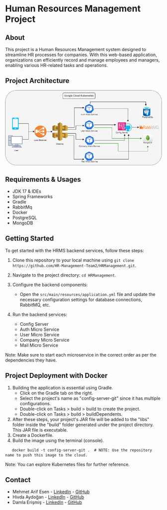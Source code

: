 # Human Resources Management Project

## About
This project is a Human Resources Management system designed to streamline HR processes for companies. With this web-based application, organizations can efficiently record and manage employees and managers, enabling various HR-related tasks and operations.

## Project Architecture
<img src="\kubernetes.png">

## Requirements & Usages
- JDK 17 & IDEs
- Spring Frameworks
- Gradle
- RabbitMq
- Docker
- PostgreSQL
- MongoDB

## Getting Started
To get started with the HRMS backend services, follow these steps:

1. Clone this repository to your local machine using `git clone https://github.com/HR-Management-Team2/HRManagement.git`.

2. Navigate to the project directory: `cd HRManagement`.

3. Configure the backend components:
    - Open the `src/main/resources/application.yml` file and update the necessary configuration settings for database connections, RabbitMQ, etc.

4. Run the backend services:
    - Config Server
    - Auth Micro Service
    - User Micro Service
    - Company Micro Service
    - Mail Micro Service

Note: Make sure to start each microservice in the correct order as per the dependencies they have.

## Project Deployment with Docker

1. Building the application is essential using Gradle. 
   - Click on the Gradle tab on the right.
   - Select the project's name as "config-server-git" since it has multiple configurations.
   - Double-click on Tasks > build > build to create the project.
   - Double-click on Tasks > build > buildDependents.
2. After these steps, your project's JAR file will be added to the "libs" folder inside the "build" folder generated under the project directory. This JAR file is executable.
3. Create a Dockerfile.
4. Build the image using the terminal (console). 
```
   docker build -t config-server-git .  # NOTE: Use the repository name to push this image to the cloud.
```
Note: You can explore Kubernetes files for further reference.

## Contact

- Mehmet Arif Esen - [LinkedIn](https://www.linkedin.com/in/mehmet-arif-esen-5b8aa722a/) - [GitHub](https://github.com/MehmetArifESEN)
- Hivda Aydoğan - [LinkedIn](https://www.linkedin.com/in/hivdaaydogan/) - [GitHub](https://github.com/HivdaAydogan)
- Damla Erişmiş - [LinkedIn](https://www.linkedin.com/in/damla-erismis/) - [GitHub](https://github.com/damlaErismis)
